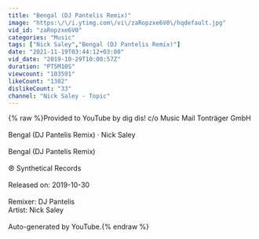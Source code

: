 ```yaml
---
title: "Bengal (DJ Pantelis Remix)"
image: "https:\/\/i.ytimg.com\/vi\/zaRopzxe6V0\/hqdefault.jpg"
vid_id: "zaRopzxe6V0"
categories: "Music"
tags: ["Nick Saley","Bengal (DJ Pantelis Remix)"]
date: "2021-11-19T03:44:12+03:00"
vid_date: "2019-10-29T10:00:57Z"
duration: "PT5M10S"
viewcount: "103591"
likeCount: "1302"
dislikeCount: "33"
channel: "Nick Saley - Topic"
---
```

{% raw %}Provided to YouTube by dig dis! c/o Music Mail Tonträger GmbH<br /><br />Bengal (DJ Pantelis Remix) · Nick Saley<br /><br />Bengal (DJ Pantelis Remix)<br /><br />℗ Synthetical Records<br /><br />Released on: 2019-10-30<br /><br />Remixer: DJ Pantelis<br />Artist: Nick Saley<br /><br />Auto-generated by YouTube.{% endraw %}
